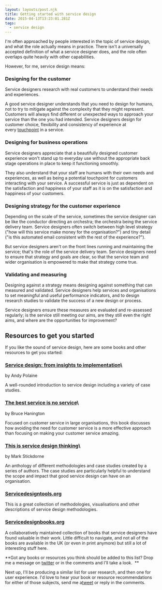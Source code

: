 ```yaml
---
layout: layouts/post.njk
title: Getting started with service design
date: 2015-04-13T13:23:01.281Z
tags:
  - service design
---
```

I'm often approached by people interested in the topic of service design, and what the role actually means in practice. There isn't a universally accepted definition of what a service designer does, and the role often overlaps quite heavily with other capabilities.

However, for me, service design means:

### Designing for the customer

Service designers research with real customers to understand their needs and experiences.

A good service designer understands that you need to design for humans, not to try to mitigate against the complexity that they might represent. Customers will always find different or unexpected ways to approach your service than the one you had intended. Service designers design for customer choice, flexibility and consistency of experience at every [touchpoint](http://en.wikipedia.org/wiki/Touchpoint) in a service.

### Designing for business operations

Service designers appreciate that a beautifully designed customer experience won't stand up to everyday use without the appropriate back stage operations in place to keep it functioning smoothly.

They also understand that your staff are humans with their own needs and experiences, as well as being a potential touchpoint for customers interacting with your service. A successful service is just as dependent on the satisfaction and happiness of your staff as it is on the satisfaction and happiness of your customers.

### Designing strategy for the customer experience

Depending on the scale of the service, sometimes the service designer can be like the conductor directing an orchestra; the orchestra being the service delivery team. Service designers often switch between high level strategy ("how will this service make money for the organisation?") and tiny detail ("is this automated email consistent with the rest of the experience?").

But service designers aren't on the front lines running and maintaining the service; that's the role of the service delivery team. Service designers need to ensure that strategy and goals are clear, so that the service team and wider organisation is empowered to make that strategy come true.

### Validating and measuring

Designing against a strategy means designing against something that can measured and validated. Service designers help services and organisations to set meaningful and useful performance indicators, and to design research studies to validate the success of a new design or process.

Service designers ensure these measures are evaluated and re-assessed regularly; is the service still meeting our aims, are they still even the right aims, and where are the opportunities for improvement?

Resources to get you started
----------------------------

If you like the sound of service design, here are some books and other resources to get you started:

### [Service design: from insights to implementation](http://amzn.to/1BIB0fK)\
by Andy Polaine

A well-rounded introduction to service design including a variety of case studies.

### [The best service is no service](http://amzn.to/1BIA2QH)\
by Bruce Hanington

Focused on customer service in large organisations, this book discusses how avoiding the need for customer service is a more effective approach than focusing on making your customer service amazing.

### [This is service design thinking](http://amzn.to/1xVry8x)\
by Mark Stickdorne

An anthology of different methodologies and case studies created by a series of authors. The case studies are particularly helpful to understand the scope and impact that good service design can have on an organisation.

### [Servicedesigntools.org](http://www.servicedesigntools.org/)

This is a great collection of methodologies, visualisations and other descriptions of service design methodologies.

### [Servicedesignbooks.org](http://www.servicedesignbooks.org/browse/)

A collaboratively maintained collection of books that service designers have found valuable in their work. Little difficult to navigate, and not all of the books are available in the UK (or even in print anymore) but still a lot of interesting stuff here.

**Got any books or resources you think should be added to this list? Drop me a message on [twitter](http://www.twitter.com/lily_dart) or in the comments and I'll take a look.  **

Next up, I'll be producing a similar list for user research, and then one for user experience. I'd love to hear your book or resource recommendations for either of those subjects, send me a[tweet](http://www.twitter.com/lily_dart) or reply in the comments.
